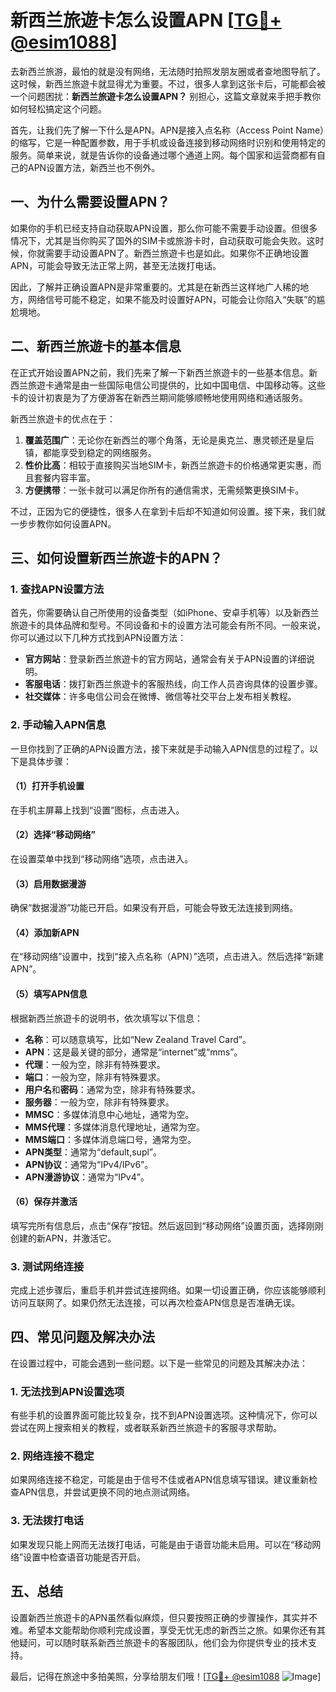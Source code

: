 # 新西兰旅遊卡怎么设置APN [[TG💪+ @esim1088](https://t.me/s/esim1088)]

去新西兰旅游，最怕的就是没有网络，无法随时拍照发朋友圈或者查地图导航了。这时候，新西兰旅遊卡就显得尤为重要。不过，很多人拿到这张卡后，可能都会被一个问题困扰：**新西兰旅遊卡怎么设置APN？** 别担心，这篇文章就来手把手教你如何轻松搞定这个问题。

首先，让我们先了解一下什么是APN。APN是接入点名称（Access Point Name）的缩写，它是一种配置参数，用于手机或设备连接到移动网络时识别和使用特定的服务。简单来说，就是告诉你的设备通过哪个通道上网。每个国家和运营商都有自己的APN设置方法，新西兰也不例外。

## 一、为什么需要设置APN？

如果你的手机已经支持自动获取APN设置，那么你可能不需要手动设置。但很多情况下，尤其是当你购买了国外的SIM卡或旅游卡时，自动获取可能会失败。这时候，你就需要手动设置APN了。新西兰旅遊卡也是如此。如果你不正确地设置APN，可能会导致无法正常上网，甚至无法拨打电话。

因此，了解并正确设置APN是非常重要的。尤其是在新西兰这样地广人稀的地方，网络信号可能不稳定，如果不能及时设置好APN，可能会让你陷入“失联”的尴尬境地。

## 二、新西兰旅遊卡的基本信息

在正式开始设置APN之前，我们先来了解一下新西兰旅遊卡的一些基本信息。新西兰旅遊卡通常是由一些国际电信公司提供的，比如中国电信、中国移动等。这些卡的设计初衷是为了方便游客在新西兰期间能够顺畅地使用网络和通话服务。

新西兰旅遊卡的优点在于：

1. **覆盖范围广**：无论你在新西兰的哪个角落，无论是奥克兰、惠灵顿还是皇后镇，都能享受到稳定的网络服务。
2. **性价比高**：相较于直接购买当地SIM卡，新西兰旅遊卡的价格通常更实惠，而且套餐内容丰富。
3. **方便携带**：一张卡就可以满足你所有的通信需求，无需频繁更换SIM卡。

不过，正因为它的便捷性，很多人在拿到卡后却不知道如何设置。接下来，我们就一步步教你如何设置APN。

## 三、如何设置新西兰旅遊卡的APN？

### 1. 查找APN设置方法

首先，你需要确认自己所使用的设备类型（如iPhone、安卓手机等）以及新西兰旅遊卡的具体品牌和型号。不同设备和卡的设置方法可能会有所不同。一般来说，你可以通过以下几种方式找到APN设置方法：

- **官方网站**：登录新西兰旅遊卡的官方网站，通常会有关于APN设置的详细说明。
- **客服电话**：拨打新西兰旅遊卡的客服热线，向工作人员咨询具体的设置步骤。
- **社交媒体**：许多电信公司会在微博、微信等社交平台上发布相关教程。

### 2. 手动输入APN信息

一旦你找到了正确的APN设置方法，接下来就是手动输入APN信息的过程了。以下是具体步骤：

#### （1）打开手机设置

在手机主屏幕上找到“设置”图标，点击进入。

#### （2）选择“移动网络”

在设置菜单中找到“移动网络”选项，点击进入。

#### （3）启用数据漫游

确保“数据漫游”功能已开启。如果没有开启，可能会导致无法连接到网络。

#### （4）添加新APN

在“移动网络”设置中，找到“接入点名称（APN）”选项，点击进入。然后选择“新建APN”。

#### （5）填写APN信息

根据新西兰旅遊卡的说明书，依次填写以下信息：

- **名称**：可以随意填写，比如“New Zealand Travel Card”。
- **APN**：这是最关键的部分，通常是“internet”或“mms”。
- **代理**：一般为空，除非有特殊要求。
- **端口**：一般为空，除非有特殊要求。
- **用户名**和**密码**：通常为空，除非有特殊要求。
- **服务器**：一般为空，除非有特殊要求。
- **MMSC**：多媒体消息中心地址，通常为空。
- **MMS代理**：多媒体消息代理地址，通常为空。
- **MMS端口**：多媒体消息端口号，通常为空。
- **APN类型**：通常为“default,supl”。
- **APN协议**：通常为“IPv4/IPv6”。
- **APN漫游协议**：通常为“IPv4”。

#### （6）保存并激活

填写完所有信息后，点击“保存”按钮。然后返回到“移动网络”设置页面，选择刚刚创建的新APN，并激活它。

### 3. 测试网络连接

完成上述步骤后，重启手机并尝试连接网络。如果一切设置正确，你应该能够顺利访问互联网了。如果仍然无法连接，可以再次检查APN信息是否准确无误。

## 四、常见问题及解决办法

在设置过程中，可能会遇到一些问题。以下是一些常见的问题及其解决办法：

### 1. 无法找到APN设置选项

有些手机的设置界面可能比较复杂，找不到APN设置选项。这种情况下，你可以尝试在网上搜索相关的教程，或者联系新西兰旅遊卡的客服寻求帮助。

### 2. 网络连接不稳定

如果网络连接不稳定，可能是由于信号不佳或者APN信息填写错误。建议重新检查APN信息，并尝试更换不同的地点测试网络。

### 3. 无法拨打电话

如果发现只能上网而无法拨打电话，可能是由于语音功能未启用。可以在“移动网络”设置中检查语音功能是否开启。

## 五、总结

设置新西兰旅遊卡的APN虽然看似麻烦，但只要按照正确的步骤操作，其实并不难。希望本文能帮助你顺利完成设置，享受无忧无虑的新西兰之旅。如果你还有其他疑问，可以随时联系新西兰旅遊卡的客服团队，他们会为你提供专业的技术支持。

最后，记得在旅途中多拍美照，分享给朋友们哦！[[TG💪+ @esim1088](https://t.me/s/esim1088) ![Image](https://i.postimg.cc/4NQfJmqS/Snipaste-2025-05-13-00-14-12.png)]